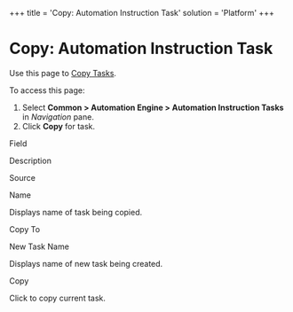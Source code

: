 +++
title = 'Copy: Automation Instruction Task'
solution = 'Platform'
+++

# Copy: Automation Instruction Task

<div class="use">

Use this page to [Copy Tasks](Copy_Tasks).

</div>

To access this page:

1.  Select <span style="font-weight: bold;">Common \> Automation Engine
    \> Automation Instruction Tasks</span> in
    <span style="font-style: italic;">Navigation</span> pane.
2.  Click <span style="font-weight: bold;">Copy</span> for task.

Field

Description

Source

Name

Displays name of task being copied.

Copy To

New Task Name

Displays name of new task being created.

Copy

Click to copy current task.
